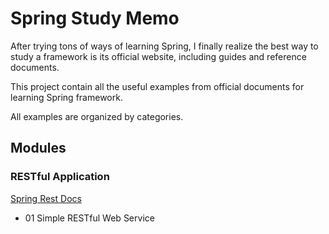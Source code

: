 # Spring Study Memo

After trying tons of ways of learning Spring, I finally realize the best way to study a framework is its 
official website, including guides and reference documents.

This project contain all the useful examples from official documents for learning Spring framework.

All examples are organized by categories.

## Modules

### RESTful Application

[Spring Rest Docs](https://docs.spring.io/spring-restdocs/docs/2.0.5.RELEASE/reference/html5/)

- 01 Simple RESTful Web Service